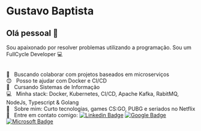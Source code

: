 # Gustavo Baptista

## Olá pessoal 👋
Sou apaixonado por resolver problemas utilizando a programação.
Sou um FullCycle Developer :computer:

 <br/> :purple_heart: &nbsp; Buscando colaborar com projetos baseados em microserviços
 <br/> :blush: &nbsp; Posso te ajudar com Docker e CI/CD
 <br/> :book: &nbsp; Cursando Sistemas de Informação
 <br/> :computer: &nbsp; Minha stack: Docker, Kubernetes, CI/CD, Apache Kafka, RabitMQ, NodeJs, Typescript & Golang
 <br/> 💬  &nbsp; Sobre mim: Curto tecnologias, games CS:GO, PUBG e seriados no Netflix
 <br/> :email: &nbsp; Entre em contato comigo: [![Linkedin Badge](https://img.shields.io/badge/-Gustavo%20Baptista-blue?style=flat-square&logo=Linkedin&logoColor=white&link=https://www.linkedin.com/in/gustavogsb/)](https://www.linkedin.com/in/gustavogsb/) [![Google Badge](https://img.shields.io/badge/-gustavogsb0@gmail.com-red?style=flat-square&logo=Gmail&logoColor=white&link=mailto:gustavogsb0@gmail.com)](mailto:gustavogsb0@gmail.com) [![Microsoft Badge](https://img.shields.io/badge/-gustavogsb@outlook.com-blue?style=flat-square&logo=Microsoft&logoColor=white&link=mailto:gustavogsb@outlook.com)](mailto:gustavogsb@outlook.com)

